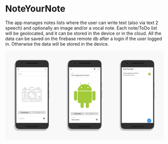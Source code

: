 # NoteYourNote
The app manages notes lists where the user can write text (also via text 2 speech) and optionally an image and/or a vocal note. 
Each note/ToDo list will be geolocated, and it can be stored in the device or in the cloud. 
All the data can be saved on the firebase remote db after a login if the user logged in. Otherwise the data will be stored in the device.

![Alt text](https://github.com/pamelafava1/NoteYourNote/blob/master/NoteYourNote.jpg)
